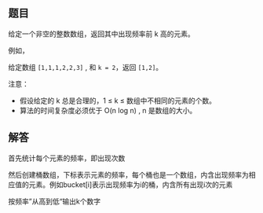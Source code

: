 ## 题目

给定一个非空的整数数组，返回其中出现频率前 k 高的元素。

例如，

给定数组 ```[1,1,1,2,2,3]``` , 和 ```k = 2```，返回 ```[1,2]```。

注意：

* 假设给定的 k 总是合理的，1 ≤ k ≤ 数组中不相同的元素的个数。
* 算法的时间复杂度必须优于 O(n log n) , n 是数组的大小。

## 解答

首先统计每个元素的频率，即出现次数

然后创建桶数组，下标表示元素的频率，每个桶也是一个数组，内含出现频率为相应值的元素。例如bucket[i]表示出现频率为i的桶，内含所有出现i次的元素

按频率”从高到低“输出k个数字